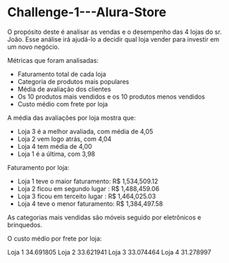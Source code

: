 # Challenge-1---Alura-Store

O propósito deste é analisar as vendas e o desempenho das 4 lojas do sr. João. Esse análise irá ajudá-lo a decidir qual loja vender para investir em um novo negócio.

Métricas que foram analisadas:
  * Faturamento total de cada loja
  * Categoria de produtos mais populares
  * Média de avaliação dos clientes
  * Os 10 produtos mais vendidos e os 10 produtos menos vendidos
  * Custo médio com frete por loja




A média das avaliações por loja mostra que:
  * Loja 3 é a melhor avaliada, com média de 4,05
  * Loja 2 vem logo atrás, com 4,04
  * Loja 4 tem média de 4,00
  * Loja 1 é a última, com 3,98

Faturamento por loja:
  * Loja 1 teve o maior faturamento: R$ 1,534,509.12
  * Loja 2 ficou em segundo lugar : R$ 1,488,459.06
  * Loja 3 ficou em terceito lugar : R$ 1,464,025.03
  * Loja 4 teve o menor faturamento: R$ 1,384,497.58

As categorias mais vendidas são móveis seguido por eletrônicos e brinquedos.

O custo médio por frete por loja:

 Loja 1	34.691805 
 Loja 2	33.621941
 Loja 3	33.074464
 Loja 4	31.278997
